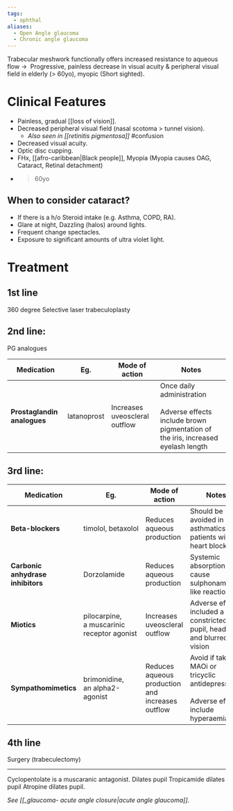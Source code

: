 ```yaml
---
tags:
  - ophthal
aliases:
  - Open Angle glaucoma
  - Chronic angle glaucoma
---
```

Trabecular meshwork functionally offers increased resistance to aqueous flow -> 
Progressive, painless decrease in visual acuity & peripheral visual field in elderly (> 60yo), myopic (Short sighted).  
# Clinical Features
- Painless, gradual [[loss of vision]].
- Decreased peripheral visual field (nasal scotoma > tunnel vision).
	- *Also seen in [[retinitis pigmentosa]]* #confusion 
- Decreased visual acuity.
- Optic disc cupping.
- FHx, [[afro-caribbean|Black people]], Myopia (Myopia causes OAG, Cataract, Retinal detachment)
- > 60yo

## When to consider cataract?
- If there is a h/o Steroid intake (e.g. Asthma, COPD, RA).
- Glare at night, Dazzling (halos) around lights.
- Frequent change spectacles.
- Exposure to significant amounts of ultra violet light.
# Treatment
## 1st line
360 degree Selective laser trabeculoplasty
## 2nd line: 
PG analogues

| **Medication**              | Eg.         | Mode of action                | Notes                                                                                                             |
| --------------------------- | ----------- | ----------------------------- | ----------------------------------------------------------------------------------------------------------------- |
| **Prostaglandin analogues** | latanoprost | Increases uveoscleral outflow | Once daily administration<br><br>Adverse effects include brown pigmentation of the iris, increased eyelash length |
## 3rd line:

| **Medication**                    | Eg.                                        | Mode of action                                   | Notes                                                                                       |
| ----------------------------- | ------------------------------------------ | ------------------------------------------------ | ------------------------------------------------------------------------------------------- |
| **Beta-blockers**                 | timolol, betaxolol                         | Reduces aqueous production                       | Should be avoided in asthmatics and patients with heart block                               |
| **Carbonic anhydrase inhibitors** | Dorzolamide                                | Reduces aqueous production                       | Systemic absorption may cause sulphonamide-like reactions                                   |
| **Miotics**                       | pilocarpine, a muscarinic receptor agonist | Increases uveoscleral outflow                    | Adverse effects included a constricted pupil, headache and blurred vision                   |
| **Sympathomimetics**              | brimonidine, an alpha2-agonist             | Reduces aqueous production and increases outflow | Avoid if taking MAOi or tricyclic antidepressants<br><br>Adverse effects include hyperaemia |
## 4th line
Surgery (trabeculectomy)

---
Cyclopentolate is a muscaranic antagonist. Dilates pupil
Tropicamide dilates pupil
Atropine dilates pupil.

*See [[_glaucoma- acute angle closure|acute angle glaucoma]]*. 